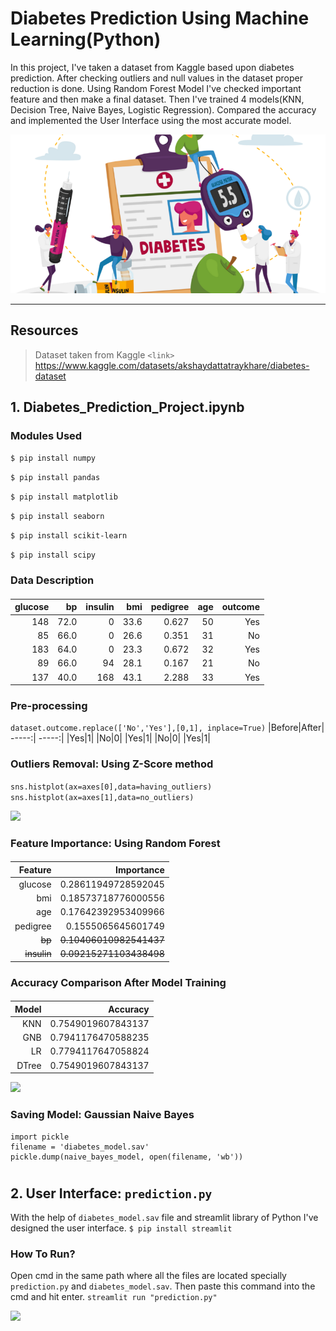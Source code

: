 # Diabetes Prediction Using Machine Learning(Python)
In this project, I've taken a dataset from Kaggle based upon diabetes prediction. After checking outliers and null values in the dataset proper reduction is done. Using Random Forest Model I've checked important feature and then make a final dataset. Then I've trained 4 models(KNN, Decision Tree, Naive Bayes, Logistic Regression). Compared the accuracy and implemented the User Interface using the most accurate model.

![](https://github.com/Subhajit-Ghatak/diabetes_prediction_ML_webApp/blob/master/images/banner.png?raw=true)

---
####
## Resources

> Dataset taken from Kaggle
`<link>` <https://www.kaggle.com/datasets/akshaydattatraykhare/diabetes-dataset>

####
## 1. Diabetes_Prediction_Project.ipynb
### Modules Used 

``` $ pip install numpy ```

``` $ pip install pandas ```

``` $ pip install matplotlib ```

``` $ pip install seaborn ```

``` $ pip install scikit-learn ```

``` $ pip install scipy ```

### Data Description  
####
| glucose | bp | insulin | bmi | pedigree |	age | outcome |
 -----:| -----:| -----:| -----:| -----:| -----:| -----:|
| 148 |	72.0 |	0 |	33.6 |	0.627 |	50 |	Yes |
|85	|66.0|	0|	26.6|	0.351|	31|	No|
|183|	64.0|	0|	23.3|	0.672|	32|	Yes|
|89|	66.0|	94|	28.1|	0.167|	21|	No|
|137|	40.0|	168|	43.1|	2.288|	33|	Yes|

### Pre-processing
``` dataset.outcome.replace(['No','Yes'],[0,1], inplace=True) ```
|Before|After|
-----:| -----:| 
|Yes|1|
|No|0|
|Yes|1|
|No|0|
|Yes|1|

### Outliers Removal: Using Z-Score method
``` sns.histplot(ax=axes[0],data=having_outliers) sns.histplot(ax=axes[1],data=no_outliers) ```

![](https://github.com/Subhajit-Ghatak/diabetes_prediction_ML_webApp/blob/master/images/outliers.png?raw=true)
####
### Feature Importance: Using Random Forest
####
|Feature|Importance|
-----:| -----:|
|glucose| 0.28611949728592045|
|bmi | 0.18573718776000556|
|age| 0.17642392953409966|
|pedigree| 0.1555065645601749|
|~~bp~~| ~~0.10406010982541437~~|
|~~insulin~~| ~~0.09215271103438498~~|
####
### Accuracy Comparison After Model Training 
####
|Model|Accuracy|
-----:| -----:|
|KNN|  0.7549019607843137|
|GNB|  0.7941176470588235|
|LR|  0.7794117647058824|
|DTree|  0.7549019607843137|

![](https://github.com/Subhajit-Ghatak/diabetes_prediction_ML_webApp/blob/master/images/accuracy.png?raw=true)
### Saving Model: Gaussian Naive Bayes
``` 
import pickle
filename = 'diabetes_model.sav'
pickle.dump(naive_bayes_model, open(filename, 'wb')) 
```
#
## 2. User Interface: `prediction.py`
With the help of `diabetes_model.sav` file and streamlit library of Python I've designed the user interface.
`$ pip install streamlit`
### How To Run?
Open cmd in the same path where all the files are located specially `prediction.py` and `diabetes_model.sav`. 
Then paste this command into the cmd and hit enter.
`streamlit run "prediction.py"`

![]([https://github.com/Subhajit-Ghatak/diabetes_prediction_ML_webApp/blob/master/output.png?raw=true](https://github.com/Subhajit-Ghatak/diabetes_prediction_ML_webApp/blob/master/images/output.png?raw=true)https://github.com/Subhajit-Ghatak/diabetes_prediction_ML_webApp/blob/master/images/output.png?raw=true)
